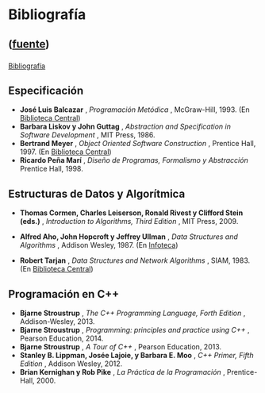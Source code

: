 # Bibliografía
([fuente](https://campus.exactas.uba.ar/course/view.php?id=989&section=1))
---
###
[Bibliografía](https://campus.exactas.uba.ar/course/view.php?id=989&section=1)

## Especificación

  - **José Luis Balcazar** , _Programación Metódica_ , McGraw-Hill, 1993. (En [Biblioteca Central](http://www.opac.bl.fcen.uba.ar/index.html))
  - **Barbara Liskov y John Guttag** , _Abstraction and Specification in Software Development_ , MIT Press, 1986.
  - **Bertrand Meyer** , _Object Oriented Software Construction_ , Prentice Hall, 1997. (En [Biblioteca Central](http://www.opac.bl.fcen.uba.ar/index.html))
  - **Ricardo Peña Marí** , _Diseño de Programas, Formalismo y Abstracción_ Prentice Hall, 1998.

## Estructuras de Datos y Algorítmica

  - **Thomas Cormen, Charles Leiserson, Ronald Rivest y Clifford Stein (eds.)** , _Introduction to Algorithms, Third Edition_ , MIT Press, 2009.

  - **Alfred Aho, John Hopcroft y Jeffrey Ullman** , _Data Structures and Algorithms_ , Addison Wesley, 1987. (En [Infoteca](http://campus.exactas.uba.ar/infraest/infoteca/))
  - **Robert Tarjan** , _Data Structures and Network Algorithms_ , SIAM, 1983. (En [Biblioteca Central](http://www.opac.bl.fcen.uba.ar/index.html))

## Programación en C++

  - **Bjarne Stroustrup** , _The C++ Programming Language, Forth Edition_ , Addison-Wesley, 2013.
  - **Bjarne Stroustrup** , _Programming: principles and practice using C++_ , Pearson Education, 2014.
  - **Bjarne Stroustrup** , _A Tour of C++_ , Pearson Education, 2013.
  - **Stanley B. Lippman, Josée Lajoie, y Barbara E. Moo** , _C++ Primer, Fifth Edition_ , Addison Wesley, 2012.
  - **Brian Kernighan y Rob Pike** , _La Práctica de la Programación_ , Prentice-Hall, 2000.

